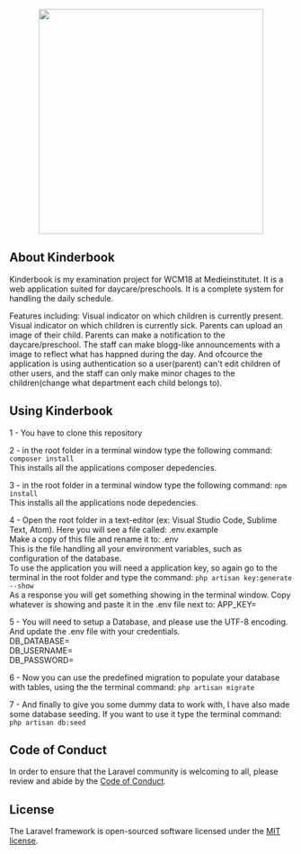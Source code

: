 <p align="center"><img src="https://res.cloudinary.com/dtfbvvkyp/image/upload/v1566331377/laravel-logolockup-cmyk-red.svg" width="400"></p>


## About Kinderbook

Kinderbook is my examination project for WCM18 at Medieinstitutet. It is a web application suited for daycare/preschools. It is a complete system for handling the daily schedule.

Features including: Visual indicator on which children is currently present. Visual indicator on which children is currently sick. Parents can upload an image of their child. Parents can make a notification to the daycare/preschool. The staff can make blogg-like announcements with a image to reflect what has happned during the day. And ofcource the application is 
using authentication so a user(parent) can't edit children of other users, and the staff can only make minor chages to the children(change what department each child belongs to).

## Using Kinderbook

1 - You have to clone this repository

2 - in the root folder in a terminal window type the following command: `composer install`   
    This installs all the applications composer depedencies.   

3 - in the root folder in a terminal window type the following command: `npm install`   
    This installs all the applications node depedencies.   

4 - Open the root folder in a text-editor (ex: Visual Studio Code, Sublime Text, Atom). Here you will see a file called: .env.example   
    Make a copy of this file and rename it to: .env   
    This is the file handling all your environment variables, such as configuration of the database.   
    To use the application you will need a application key, so again go to the terminal in the root folder and type the command: `php artisan key:generate --show`   
    As a response you will get something showing in the terminal window. Copy whatever is showing and paste it in the .env file next to: APP_KEY=   

5 - You will need to setup a Database, and please use the UTF-8 encoding. And update the .env file with your credentials.   
    DB_DATABASE=   
    DB_USERNAME=   
    DB_PASSWORD=   

6 - Now you can use the predefined migration to populate your database with tables, using the the terminal command: `php artisan migrate`   

7 - And finally to give you some dummy data to work with, I have also made some database seeding. If you want to use it type the terminal command: `php artisan db:seed`   

## Code of Conduct

In order to ensure that the Laravel community is welcoming to all, please review and abide by the [Code of Conduct](https://laravel.com/docs/contributions#code-of-conduct).

## License

The Laravel framework is open-sourced software licensed under the [MIT license](https://opensource.org/licenses/MIT).
